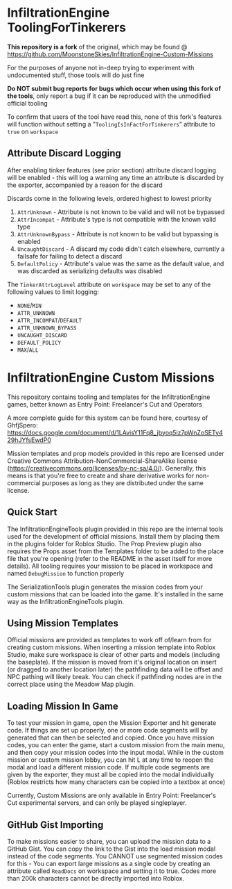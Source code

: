 # InfiltrationEngine ToolingForTinkerers
**This repository is a fork** of the original, which may be found @ https://github.com/MoonstoneSkies/InfiltrationEngine-Custom-Missions

For the purposes of anyone not in-deep trying to experiment with undocumented stuff, those tools will do just fine

**Do NOT submit bug reports for bugs which occur when using this fork of the tools**, only report a bug if it can be reproduced with the unmodified official tooling

To confirm that users of the tool have read this, none of this fork's features will function without setting a "`ToolingIsInFactForTinkerers`" attribute to `true` on `workspace`

## Attribute Discard Logging
After enabling tinker features (see prior section) attribute discard logging will be enabled - this will log a warning any time an attribute is discarded by the exporter, accompanied by a reason for the discard

Discards come in the following levels, ordered highest to lowest priority
1) `AttrUnknown` - Attribute is not known to be valid and will not be bypassed
2) `AttrIncompat` - Attribute's type is not compatible with the known valid type
3) `AttrUnknownBypass` - Attribute is not known to be valid but bypassing is enabled
4) `UncaughtDiscard` - A discard my code didn't catch elsewhere, currently a failsafe for failing to detect a discard
5) `DefaultPolicy` - Attribute's value was the same as the default value, and was discarded as serializing defaults was disabled

The `TinkerAttrLogLevel` attribute on `workspace` may be set to any of the following values to limit logging:
- `NONE`/`MIN`
- `ATTR_UNKNOWN`
- `ATTR_INCOMPAT`/`DEFAULT`
- `ATTR_UNKNOWN_BYPASS`
- `UNCAUGHT_DISCARD`
- `DEFAULT_POLICY`
- `MAX`/`ALL`

# InfiltrationEngine Custom Missions
This repository contains tooling and templates for the InfiltrationEngine games, better known as Entry Point: Freelancer's Cut and Operators

A more complete guide for this system can be found here, courtesy of GhfjSpero:
https://docs.google.com/document/d/1LAvisY11Fq8_jbyoq5iz7pWnZoSETy429hJYfsEwdP0

Mission templates and prop models provided in this repo are licensed under Creative Commons Attribution-NonCommercial-ShareAlike license (https://creativecommons.org/licenses/by-nc-sa/4.0/). Generally, this means is that you're free to create and share derivative works for non-commercial purposes as long as they are distributed under the same license.

## Quick Start
The InfiltrationEngineTools plugin provided in this repo are the internal tools used for the development of official missions. Install them by placing them in the plugins folder for Roblox Studio. The Prop Preview plugin also requires the Props asset from the Templates folder to be added to the place file that you're opening (refer to the README in the asset itself for more details). All tooling requires your mission to be placed in workspace and named `DebugMission` to function properly

The SerializationTools plugin generates the mission codes from your custom missions that can be loaded into the game. It's installed in the same way as the InfiltrationEngineTools plugin.

## Using Mission Templates
Official missions are provided as templates to work off of/learn from for creating custom missions. When inserting a mission template into Roblox Studio, make sure workspace is clear of other parts and models (including the baseplate). If the mission is moved from it's original location on insert (or dragged to another location later) the pathfinding data will be offset and NPC pathing will likely break. You can check if pathfinding nodes are in the correct place using the Meadow Map plugin.

## Loading Mission In Game
To test your mission in game, open the Mission Exporter and hit generate code. If things are set up properly, one or more code segments will by generated that can then be selected and copied. Once you have mission codes, you can enter the game, start a custom mission from the main menu, and then copy your mission codes into the input modal. While in the custom mission or custom mission lobby, you can hit L at any time to reopen the modal and load a different mission code. If multiple code segments are given by the exporter, they must all be copied into the modal individually (Roblox restricts how many characters can be copied into a textbox at once)

Currently, Custom Missions are only available in Entry Point: Freelancer's Cut experimental servers, and can only be played singleplayer.

## GitHub Gist Importing
To make missions easier to share, you can upload the mission data to a GitHub Gist. You can copy the link to the Gist into the load mission modal instead of the code segments. You CANNOT use segmented mission codes for this - You can export large missions as a single code by creating an attribute called `ReadDocs` on workspace and setting it to true. Codes more than 200k characters cannot be directly imported into Roblox.
